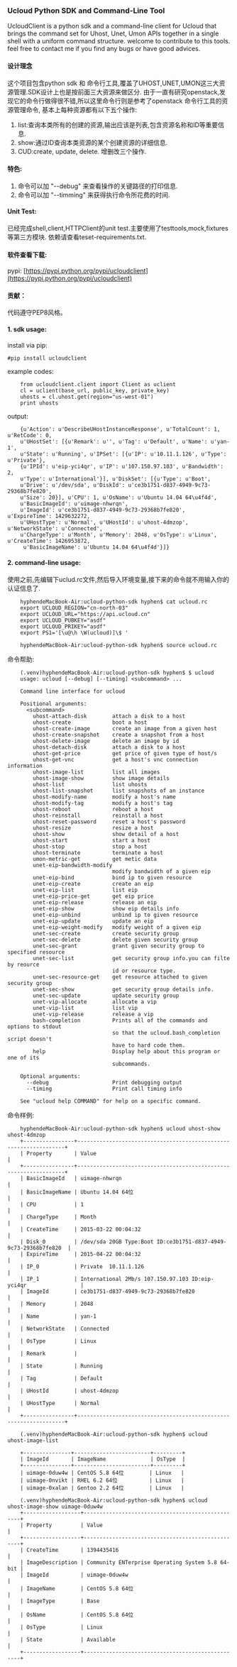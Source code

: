 ### Ucloud Python SDK and Command-Line Tool
UcloudClient is a python sdk and a command-line client for Ucloud that brings
the command set for Uhost, Unet, Umon APIs together in a single shell with a
uniform command structure.
welcome to contribute to this tools.		
feel free to contact me if you find any bugs or have good advices.

#### 设计理念    
这个项目包含python sdk 和 命令行工具,覆盖了UHOST,UNET,UMON这三大资源管理.SDK设计上也是按前面三大资源来做区分.
由于一直有研究openstack,发现它的命令行做得很不错,所以这里命令行则是参考了openstack 命令行工具的资源管理命令,
基本上每种资源都有以下五个操作:	

1. list:查询本类所有的创建的资源,输出应该是列表,包含资源名称和ID等重要信息.    
2. show:通过ID查询本类资源的某个创建资源的详细信息.    
3. CUD:create, update, delete. 增删改三个操作.

#### 特色:

1. 命令可以加 "--debug" 来查看操作的关键路径的打印信息.
2. 命令可以加 "--timming" 来获得执行命令所花费的时间.

#### Unit Test:
已经完成shell,client,HTTPClient的unit test.主要使用了testtools,mock,fixtures等第三方模块.
依赖请查看teset-requirements.txt.

#### 软件查看下载:
pypi: [https://pypi.python.org/pypi/ucloudclient](https://pypi.python.org/pypi/ucloudclient)

#### 贡献：
代码遵守PEP8风格。

#### 1. sdk usage:

install via pip:
	
	#pip install ucloudclient

example codes:

        from ucloudclient.client import Client as uclient
        cl = uclient(base_url, public_key, private_key)
        uhosts = cl.uhost.get(region="us-west-01")
        print uhosts

output:

        {u'Action': u'DescribeUHostInstanceResponse', u'TotalCount': 1, u'RetCode': 0,
        u'UHostSet': [{u'Remark': u'', u'Tag': u'Default', u'Name': u'yan-1',
        u'State': u'Running', u'IPSet': [{u'IP': u'10.11.1.126', u'Type': u'Private'},
        {u'IPId': u'eip-yci4qr', u'IP': u'107.150.97.103', u'Bandwidth': 2,
        u'Type': u'International'}], u'DiskSet': [{u'Type': u'Boot',
        u'Drive': u'/dev/sda', u'DiskId': u'ce3b1751-d837-4949-9c73-29368b7fe820',
        u'Size': 20}], u'CPU': 1, u'OsName': u'Ubuntu 14.04 64\u4f4d',
        u'BasicImageId': u'uimage-nhwrqn',
        u'ImageId': u'ce3b1751-d837-4949-9c73-29368b7fe820', u'ExpireTime': 1429632272,
        u'UHostType': u'Normal', u'UHostId': u'uhost-4dmzop', u'NetworkState': u'Connected',
        u'ChargeType': u'Month', u'Memory': 2048, u'OsType': u'Linux', u'CreateTime': 1426953872,
         u'BasicImageName': u'Ubuntu 14.04 64\u4f4d'}]}



#### 2. command-line usage:
使用之前,先编辑下uclud.rc文件,然后导入环境变量,接下来的命令就不用输入你的认证信息了.

		hyphendeMacBook-Air:ucloud-python-sdk hyphen$ cat ucloud.rc 
		export UCLOUD_REGION="cn-north-03"
		export UCLOUD_URL="https://api.ucloud.cn"
		export UCLOUD_PUBKEY="asdf"
		export UCLOUD_PRIKEY="asdf"
		export PS1='[\u@\h \W(ucloud)]\$ '

		hyphendeMacBook-Air:ucloud-python-sdk hyphen$ source ucloud.rc

命令帮助:

        (.venv)hyphendeMacBook-Air:ucloud-python-sdk hyphen$ $ ucloud
        usage: ucloud [--debug] [--timing] <subcommand> ...

        Command line interface for ucloud

        Positional arguments:
          <subcommand>
            uhost-attach-disk        attach a disk to a host
            uhost-create             boot a host
            uhost-create-image       create an image from a given host
            uhost-create-snapshot    create a snapshot from a host
            uhost-delete-image       delete an image by id
            uhost-detach-disk        attach a disk to a host
            uhost-get-price          get price of given type of host/s
            uhost-get-vnc            get a host's vnc connection information
            uhost-image-list         list all images
            uhost-image-show         show image details
            uhost-list               list uhosts
            uhost-list-snapshot      list snapshots of an instance
            uhost-modify-name        modify a host's name
            uhost-modify-tag         modify a host's tag
            uhost-reboot             reboot a host
            uhost-reinstall          reinstall a host
            uhost-reset-password     reset a host's password
            uhost-resize             resize a host
            uhost-show               show detail of a host
            uhost-start              start a host
            uhost-stop               stop a host
            uhost-terminate          terminate a host
            umon-metric-get          get metic data
            unet-eip-bandwidth-modify
                                     modify bandwidth of a given eip
            unet-eip-bind            bind ip to given resource
            unet-eip-create          create an eip
            unet-eip-list            list eip
            unet-eip-price-get       get eip price
            unet-eip-release         release an eip
            unet-eip-show            show eip details info
            unet-eip-unbind          unbind ip to given resource
            unet-eip-update          update an eip
            unet-eip-weight-modify   modify weight of a given eip
            unet-sec-create          create security group
            unet-sec-delete          delete given security group
            unet-sec-grant           grant given security group to specified resource
            unet-sec-list            get security group info.you can filte by reource
                                     id or resource type.
            unet-sec-resource-get    get resource attached to given security group
            unet-sec-show            get security group details info.
            unet-sec-update          update security group
            unet-vip-allocate        allocate a vip
            unet-vip-list            list vip
            unet-vip-release         release a vip
            bash-completion          Prints all of the commands and options to stdout
                                     so that the ucloud.bash_completion script doesn't
                                     have to hard code them.
            help                     Display help about this program or one of its
                                     subcommands.

        Optional arguments:
          --debug                    Print debugging output
          --timing                   Print call timing info

        See "ucloud help COMMAND" for help on a specific command.

命令样例:

        hyphendeMacBook-Air:ucloud-python-sdk hyphen$ ucloud uhost-show uhost-4dmzop
        +----------------+------------------------------------------------------------------+
        | Property       | Value                                                            |
        +----------------+------------------------------------------------------------------+
        | BasicImageId   | uimage-nhwrqn                                                    |
        | BasicImageName | Ubuntu 14.04 64位                                                |
        | CPU            | 1                                                                |
        | ChargeType     | Month                                                            |
        | CreateTime     | 2015-03-22 00:04:32                                              |
        | Disk_0         | /dev/sda 20GB Type:Boot ID:ce3b1751-d837-4949-9c73-29368b7fe820  |
        | ExpireTime     | 2015-04-22 00:04:32                                              |
        | IP_0           | Private  10.11.1.126                                             |
        | IP_1           | International 2Mb/s 107.150.97.103 ID:eip-yci4qr                 |
        | ImageId        | ce3b1751-d837-4949-9c73-29368b7fe820                             |
        | Memory         | 2048                                                             |
        | Name           | yan-1                                                            |
        | NetworkState   | Connected                                                        |
        | OsType         | Linux                                                            |
        | Remark         |                                                                  |
        | State          | Running                                                          |
        | Tag            | Default                                                          |
        | UHostId        | uhost-4dmzop                                                     |
        | UHostType      | Normal                                                           |
        +----------------+------------------------------------------------------------------+

        (.venv)hyphendeMacBook-Air:ucloud-python-sdk hyphen$ ucloud  uhost-image-list

        +---------------+------------------------+---------+
        | ImageId       | ImageName              | OsType  |
        +---------------+------------------------+---------+
        | uimage-0duw4w | CentOS 5.8 64位        | Linux   |
        | uimage-0nvikt | RHEL 6.2 64位          | Linux   |
        | uimage-0xalan | Gentoo 2.2 64位        | Linux   |

        (.venv)hyphendeMacBook-Air:ucloud-python-sdk hyphen$ ucloud  uhost-image-show uimage-0duw4w
        +------------------+--------------------------------------------------+
        | Property         | Value                                            |
        +------------------+--------------------------------------------------+
        | CreateTime       | 1394435416                                       |
        | ImageDescription | Community ENTerprise Operating System 5.8 64-bit |
        | ImageId          | uimage-0duw4w                                    |
        | ImageName        | CentOS 5.8 64位                                  |
        | ImageType        | Base                                             |
        | OsName           | CentOS 5.8 64位                                  |
        | OsType           | Linux                                            |
        | State            | Available                                        |
        +------------------+--------------------------------------------------+
